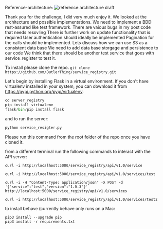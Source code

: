 
Reference-architecture: 
![reference architecture draft][logo]

[logo]: http://butlerthing.io/StudioH67/AWS_Architecture_ServiceRegistry.png "service registry architecture"

Thank you for the challenge, I did very much enjoy it.
We looked at the architecture and possible implementations.
We need to implement a BDD rest-assured like test framework.
There are vaious bugs in my post code that needs resovling
There is further work on update functionality that is required
User authentication should ideally be implemented
Pagination for the calls should be implemented.
Lets discuss how we can use S3 as a consistent data base
We need to add data base storgage and persistence to our code
We think that there should be another test service that goes with service_register to test it.

To install please clone the repo.
`git clone https://github.com/ButlerThing/service_registry.git`

Let's begin by installing Flask in a virtual environment. If you don't have virtualenv installed in your system, you can download it from https://pypi.python.org/pypi/virtualenv.

```python
cd server_registry
pip install virtualenv
flask/bin/pip install flask
```
and to run the server:

```python
python service_resigter.py
```

Please run this command from the root folder of the repo once you have cloned it.

from a different terminal run the following commands to interact with the API server:
```
curl -i http://localhost:5000/service_registry/api/v1.0/service 

curl -i http://localhost:5000/service_registry/api/v1.0/services/test     

curl -i -H "Content-Type: application/json" -X POST -d '{"service":"test","version":"1.0.3"}' http://localhost:5000/service_registry/api/v1.0/services

curl -i http://localhost:5000/service_registry/api/v1.0/services/test2   
```
to install behave (currently behave only runs on a Mac:

```python
pip3 install --upgrade pip
pip3 install -r requirements.txt
```
